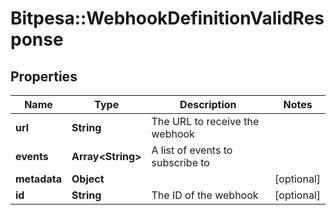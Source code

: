 # Bitpesa::WebhookDefinitionValidResponse

## Properties
Name | Type | Description | Notes
------------ | ------------- | ------------- | -------------
**url** | **String** | The URL to receive the webhook | 
**events** | **Array&lt;String&gt;** | A list of events to subscribe to | 
**metadata** | **Object** |  | [optional] 
**id** | **String** | The ID of the webhook | [optional] 


